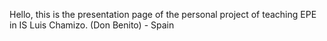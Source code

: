 Hello, this is the presentation page of the personal project of teaching EPE in IS Luis Chamizo. (Don Benito) - Spain
